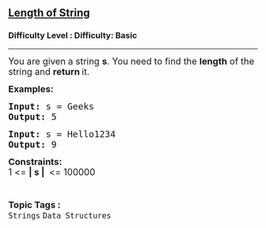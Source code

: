 <h2><a href="https://www.geeksforgeeks.org/problems/length-of-string/1?page=3&category=Strings&difficulty=Basic&sortBy=submissions">Length of String</a></h2><h3>Difficulty Level : Difficulty: Basic</h3><hr><div class="problems_problem_content__Xm_eO"><p><span style="font-size: 18px;">You are given a string <strong>s</strong>. You need to find the <strong>length</strong> of the string and <strong>return </strong>it.</span></p>
<p><span style="font-size: 18px;"><strong>Examples:</strong></span></p>
<pre><span style="font-size: 18px;"><strong>Input: </strong>s = Geeks
<strong>Output: </strong>5</span></pre>
<pre><span style="font-size: 18px;"><strong>Input: </strong>s = Hello1234
<strong>Output: </strong>9</span></pre>
<p><span style="font-size: 18px;"><strong>Constraints:</strong><br>1 &lt;= <strong>| s |&nbsp;</strong>&nbsp;&lt;= 100000</span></p></div><br><p><span style=font-size:18px><strong>Topic Tags : </strong><br><code>Strings</code>&nbsp;<code>Data Structures</code>&nbsp;